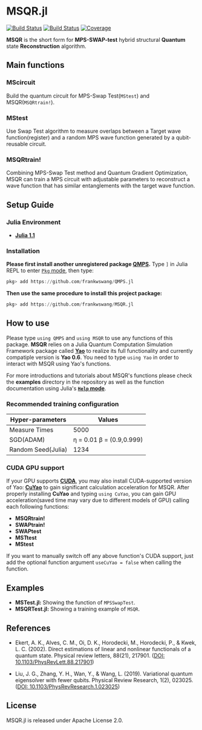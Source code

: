 # MSQR.jl

[![Build Status](https://travis-ci.com/frankwswang/MSQR.jl.svg?branch=master)](https://travis-ci.com/frankwswang/MSQR.jl)
[![Build Status](https://ci.appveyor.com/api/projects/status/github/frankwswang/MSQR.jl?svg=true)](https://ci.appveyor.com/project/frankwswang/MSQR-jl)
[![Coverage](https://codecov.io/gh/frankwswang/MSQR.jl/branch/master/graph/badge.svg)](https://codecov.io/gh/frankwswang/MSQR.jl)

__MSQR__ is the short form for __MPS-SWAP-test__ hybrid structural __Quantum__ state __Reconstruction__ algorithm.

## Main functions

### MScircuit

Build the quantum circuit for MPS-Swap Test(`MStest`) and MSQR(`MSQRtrain!`).

### MStest

Use Swap Test algorithm to measure overlaps between a Target wave function(register) and a random MPS wave function generated by a qubit-reusable circuit.

### MSQRtrain!

Combining MPS-Swap Test method and Quantum Gradient Optimization, MSQR can train a MPS circuit with adjustable parameters to reconstruct a wave function that has similar entanglements with the target wave function.

## Setup Guide

### Julia Environment

* [__Julia 1.1__](https://julialang.org)

### Installation

__Please first install another unregistered package [QMPS](https://github.com/frankwswang/QMPS.jl).__
Type `]` in Julia REPL to enter [`Pkg` mode](https://julialang.github.io/Pkg.jl/v1.0/index.html), then type:

```julia
pkg> add https://github.com/frankwswang/QMPS.jl
```

__Then use the same procedure to install this project package:__

```julia
pkg> add https://github.com/frankwswang/MSQR.jl
```

## How to use

Please type `using QMPS` and `using MSQR` to use any functions of this package. __MSQR__ relies on a Julia Quantum Computation Simulation Framework package called [__Yao__](https://github.com/QuantumBFS/Yao.jl) to realize its full functionality and currently compatiple version is __Yao 0.6__. You need to type `using Yao` in order to interact with MSQR using Yao's functions.

For more introductions and tutorials about MSQR's functions please check the __examples__ directory in the repository as well as the function documentation using Julia's [__`Help` mode__](https://docs.julialang.org/en/v1/stdlib/REPL/#Help-mode-1).

### Recommended training configuration

Hyper-parameters | Values
-------- | --------
Measure Times | 5000
SGD(ADAM) | η = 0.01 β = (0.9,0.999)
Random Seed(Julia) | 1234

### CUDA GPU support

If your GPU supports __[CUDA](https://developer.nvidia.com/cuda-gpus)__, you may also install CUDA-supported version of Yao: __[CuYao](https://github.com/QuantumBFS/CuYao.jl)__ to gain significant calculation acceleration for MSQR. After properly installing __CuYao__ and typing `using CuYao`, you can gain GPU acceleration(saved time may vary due to different models of GPU) calling each following functions:

* __MSQRtrain!__
* __SWAPtrain!__
* __SWAPtest__
* __MSTtest__
* __MStest__

If you want to manually switch off any above function's CUDA support, just add the optional function argument `useCuYao = false` when calling the function.

## Examples

* __MSTest.jl:__ Showing the function of `MPSSwapTest`.
* __MSQRTest.jl:__ Showing a training example of `MSQR`.

## References

* Ekert, A. K., Alves, C. M., Oi, D. K., Horodecki, M., Horodecki, P., & Kwek, L. C. (2002). Direct estimations of linear and nonlinear functionals of a quantum state. Physical review letters, 88(21), 217901. ([DOI: 10.1103/PhysRevLett.88.217901](https://doi.org/10.1103/PhysRevLett.88.217901))

* Liu, J. G., Zhang, Y. H., Wan, Y., & Wang, L. (2019). Variational quantum eigensolver with fewer qubits. Physical Review Research, 1(2), 023025.([DOI: 10.1103/PhysRevResearch.1.023025](https://journals.aps.org/prresearch/abstract/10.1103/PhysRevResearch.1.023025))

## License

MSQR.jl is released under Apache License 2.0.
